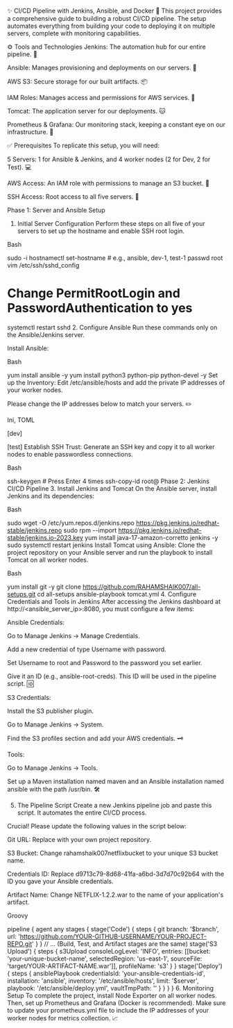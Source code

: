✨ CI/CD Pipeline with Jenkins, Ansible, and Docker 🐳
This project provides a comprehensive guide to building a robust CI/CD pipeline. The setup automates everything from building your code to deploying it on multiple servers, complete with monitoring capabilities.

⚙️ Tools and Technologies
Jenkins: The automation hub for our entire pipeline. 🧠

Ansible: Manages provisioning and deployments on our servers. 🤖

AWS S3: Secure storage for our built artifacts. 📦

IAM Roles: Manages access and permissions for AWS services. 🔐

Tomcat: The application server for our deployments. 🐱

Prometheus & Grafana: Our monitoring stack, keeping a constant eye on our infrastructure. 👀


✅ Prerequisites
To replicate this setup, you will need:

5 Servers: 1 for Ansible & Jenkins, and 4 worker nodes (2 for Dev, 2 for Test). 💻

AWS Access: An IAM role with permissions to manage an S3 bucket. 🔑

SSH Access: Root access to all five servers. 🚪


Phase 1: Server and Ansible Setup
1. Initial Server Configuration
Perform these steps on all five of your servers to set up the hostname and enable SSH root login.

Bash

sudo -i
hostnamectl set-hostname <desired-hostname> # e.g., ansible, dev-1, test-1
passwd root
vim /etc/ssh/sshd_config
# Change PermitRootLogin and PasswordAuthentication to yes
systemctl restart sshd
2. Configure Ansible
Run these commands only on the Ansible/Jenkins server.

Install Ansible:

Bash

yum install ansible -y
yum install python3 python-pip python-devel -y
Set up the Inventory:
Edit /etc/ansible/hosts and add the private IP addresses of your worker nodes.

Please change the IP addresses below to match your servers. ✏️

Ini, TOML

[dev]
<private-ip-of-dev-1>
<private-ip-of-dev-2>

[test]
<private-ip-of-test-1>
<private-ip-of-test-2>
Establish SSH Trust:
Generate an SSH key and copy it to all worker nodes to enable passwordless connections.

Bash

ssh-keygen # Press Enter 4 times
ssh-copy-id root@<private-ip-of-worker-node>
Phase 2: Jenkins CI/CD Pipeline
3. Install Jenkins and Tomcat
On the Ansible server, install Jenkins and its dependencies:

Bash

sudo wget -O /etc/yum.repos.d/jenkins.repo https://pkg.jenkins.io/redhat-stable/jenkins.repo
sudo rpm --import https://pkg.jenkins.io/redhat-stable/jenkins.io-2023.key
yum install java-17-amazon-corretto jenkins -y
sudo systemctl restart jenkins
Install Tomcat using Ansible:
Clone the project repository on your Ansible server and run the playbook to install Tomcat on all worker nodes.

Bash

yum install git -y
git clone https://github.com/RAHAMSHAIK007/all-setups.git
cd all-setups
ansible-playbook tomcat.yml
4. Configure Credentials and Tools in Jenkins
After accessing the Jenkins dashboard at http://<ansible_server_ip>:8080, you must configure a few items:

Ansible Credentials:

Go to Manage Jenkins -> Manage Credentials.

Add a new credential of type Username with password.

Set Username to root and Password to the password you set earlier.

Give it an ID (e.g., ansible-root-creds). This ID will be used in the pipeline script. 🆔

S3 Credentials:

Install the S3 publisher plugin.

Go to Manage Jenkins -> System.

Find the S3 profiles section and add your AWS credentials. 🗝️

Tools:

Go to Manage Jenkins -> Tools.

Set up a Maven installation named maven and an Ansible installation named ansible with the path /usr/bin. 🛠️

5. The Pipeline Script
Create a new Jenkins pipeline job and paste this script. It automates the entire CI/CD process.

Crucial! Please update the following values in the script below:

Git URL: Replace with your own project repository.

S3 Bucket: Change rahamshaik007netflixbucket to your unique S3 bucket name.

Credentials ID: Replace d9713c79-8d68-41fa-a6bd-3d7d70c92b64 with the ID you gave your Ansible credentials.

Artifact Name: Change NETFLIX-1.2.2.war to the name of your application's artifact.

Groovy

pipeline {
    agent any
    stages {
        stage('Code') {
            steps {
                git branch: '$branch', url: 'https://github.com/YOUR-GITHUB-USERNAME/YOUR-PROJECT-REPO.git'
            }
        }
        // ... (Build, Test, and Artifact stages are the same)
        stage('S3 Upload') {
            steps {
                s3Upload consoleLogLevel: 'INFO', entries: [[bucket: 'your-unique-bucket-name', selectedRegion: 'us-east-1', sourceFile: 'target/YOUR-ARTIFACT-NAME.war']], profileName: 's3'
            }
        }
        stage('Deploy') {
            steps {
                ansiblePlaybook credentialsId: 'your-ansible-credentials-id', installation: 'ansible', inventory: '/etc/ansible/hosts', limit: '$server', playbook: '/etc/ansible/deploy.yml', vaultTmpPath: ''
            }
        }
    }
}
6. Monitoring Setup
To complete the project, install Node Exporter on all worker nodes. Then, set up Prometheus and Grafana (Docker is recommended). Make sure to update your prometheus.yml file to include the IP addresses of your worker nodes for metrics collection. 📈
